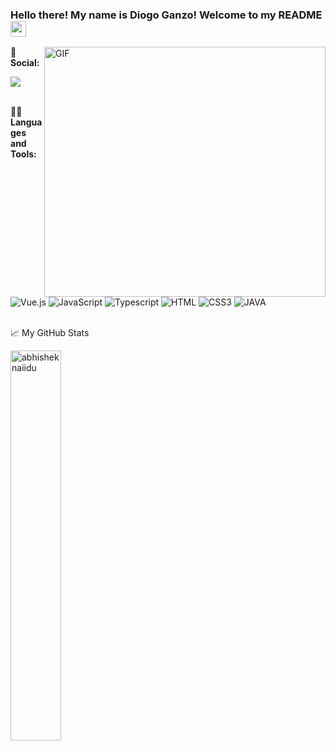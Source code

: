 ### Hello there! My name is Diogo Ganzo! Welcome to my README <img src="https://media4.giphy.com/media/He1ppTVuaVSCs/giphy.gif?cid=6c09b9522xt2uijfxkp4z7yfckp5smysvzal96hjfmaui0jq&ep=v1_internal_gif_by_id&rid=giphy.gif&ct=g" width="25px">
<div>
  <img align="right" alt="GIF" src="https://media4.giphy.com/media/He1ppTVuaVSCs/giphy.gif?cid=6c09b9522xt2uijfxkp4z7yfckp5smysvzal96hjfmaui0jq&ep=v1_internal_gif_by_id&rid=giphy.gif&ct=g" width="450" height="400" />
 
  👨 **Social:** 
  
  <a href="https://www.linkedin.com/in/diogoganzo/"><img src="https://img.shields.io/badge/LinkedIn-0077B5?logo=linkedin&logoColor=white" /></a>
  <br><br>

  👨‍💻 **Languages and Tools:**
  <div>
    <img alt="Vue.js" src="https://img.shields.io/badge/Vue.js-35495E?logo=vue.js&logoColor=4FC08D"> 
    <img alt="JavaScript" src="https://img.shields.io/badge/JavaScript-F7DF1E.svg?logo=javascript&logoColor=black">
    <img alt="Typescript" src="https://img.shields.io/badge/TypeScript-007ACC?logo=typescript&logoColor=white">
    <img alt="HTML" src="https://img.shields.io/badge/HTML5-E34F26?logo=html5&logoColor=white">
    <img alt="CSS3" src="https://img.shields.io/badge/CSS3-1572B6?logo=css3&logoColor=white">
    <img alt="JAVA" src="https://img.shields.io/badge/Java-ED8B00?style=for-the-badge&logo=openjdk&logoColor=white">
  </div>
</div>
<br>
<p>📈 My GitHub Stats</p>
<img src="https://github-readme-stats.vercel.app/api?username=diogoganzo&show_icons=true&theme=gotham" alt="abhisheknaiidu" width="40%" />

</details>
